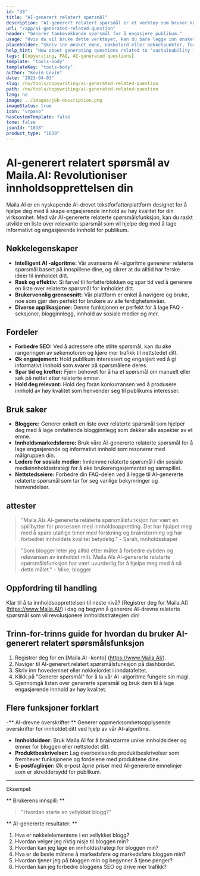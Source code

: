 ```yaml
---
id: "38"
title: "AI-generert relatert spørsmål"
description: "AI-generert relatert spørsmål er et verktøy som bruker kunstig intelligens for automatisk å lage relevante og engasjerende spørsmål basert på et gitt emne eller nøkkelord.  Dette verktøyet er perfekt for å generere FAQ -seksjoner, diskusjonsfora, innhold av sosiale medier og mer, og sikre at du tar opp de viktigste bekymringene til målgruppen din."
url: "/app/ai-generated-related-question"
header: "Generer tankevekkende spørsmål for å engasjere publikum."
usage: "Hvis du vil bruke dette verktøyet, kan du bare legge inn ønsket emne, nøkkelord eller nøkkelpunkter.  Vår AI vil da generere et sett med godt laget, relevante og engasjerende spørsmål basert på dine innspill."
placeholder: "Skriv inn ønsket emne, nøkkelord eller nøkkelpunkter, for eksempel: \ n \ ntopic: Social Media Marketing \ nkeywords: Facebook, Instagram, Twitter, LinkedIn \ n \ n"
help_hint: "How about generating questions related to 'sustainability in fashion'? I would like questions that explore the challenges and opportunities of sustainable fashion practices, as well as the impact of the fashion industry on the environment and society."
tags: [Copywriting, FAQ, AI-generated questions]
template: "tools-body"
templateKey: "tools-body"
author: "Kevin Levin"
date: "2023-04-03"
slug: /no/tools/copywriting/ai-generated-related-question
path: /no/tools/copywriting/ai-generated-related-question
lang: no
image: ../images/job-description.png
imageStatus: true
icon: "vrpano"
hasCustomTemplate: false
tone: false
jsonId: "1038"
product_type: "1038"
---
```


# AI-generert relatert spørsmål av Maila.AI: Revolutioniser innholdsopprettelsen din

Maila.AI er en nyskapende AI-drevet tekstforfatterplattform designet for å hjelpe deg med å skape engasjerende innhold av høy kvalitet for din virksomhet. Med vår AI-genererte relaterte spørsmålsfunksjon, kan du raskt utvikle en liste over relevante spørsmål som vil hjelpe deg med å lage informativt og engasjerende innhold for publikum.

## Nøkkelegenskaper

- **Intelligent AI -algoritme:** Vår avanserte AI -algoritme genererer relaterte spørsmål basert på innspillene dine, og sikrer at du alltid har ferske ideer til innholdet ditt.
- **Rask og effektiv:** Si farvel til forfatterblokken og spar tid ved å generere en liste over relaterte spørsmål for innholdet ditt.
- **Brukervennlig grensesnitt:** Vår plattform er enkel å navigere og bruke, noe som gjør den perfekt for brukere av alle ferdighetsnivåer.
- **Diverse applikasjoner:** Denne funksjonen er perfekt for å lage FAQ -seksjoner, blogginnlegg, innhold av sosiale medier og mer.

## Fordeler

- **Forbedre SEO:** Ved å adressere ofte stilte spørsmål, kan du øke rangeringen av søkemotoren og kjøre mer trafikk til nettstedet ditt.
- **Øk engasjement:** Hold publikum interessert og engasjert ved å gi informativt innhold som svarer på spørsmålene deres.
- **Spar tid og krefter:** Fjern behovet for å ha et spørsmål om manuelt eller søk på nettet etter relaterte emner.
- **Hold deg relevant:** Hold deg foran konkurransen ved å produsere innhold av høy kvalitet som henvender seg til publikums interesser.

## Bruk saker

- **Bloggere:** Generer enkelt en liste over relaterte spørsmål som hjelper deg med å lage omfattende blogginnlegg som dekker alle aspekter av et emne.
- **Innholdsmarkedsførere:** Bruk våre AI-genererte relaterte spørsmål for å lage engasjerende og informativt innhold som resonerer med målgruppen din.
- **Ledere for sosiale medier:** Innlemme relaterte spørsmål i din sosiale medieinnholdsstrategi for å øke brukerengasjementet og samspillet.
- **Nettstedseiere:** Forbedre din FAQ-delen ved å legge til AI-genererte relaterte spørsmål som tar for seg vanlige bekymringer og henvendelser.

## attester

> "Maila.AIs AI-genererte relaterte spørsmålsfunksjon har vært en spillbytter for prosessen med innholdsoppretting. Det har hjulpet meg med å spare utallige timer med forskning og brainstorming og har forbedret innholdets kvalitet betydelig." - Sarah, innholdsskaper

> "Som blogger leter jeg alltid etter måter å forbedre dybden og relevansen av innholdet mitt. Maila.AIs AI-genererte relaterte spørsmålsfunksjon har vært uvurderlig for å hjelpe meg med å nå dette målet." - Mike, blogger

## Oppfordring til handling

Klar til å ta innholdsopprettelsen til neste nivå? [Registrer deg for Maila.AI] (https://www.Maila.AI/) i dag og begynn å generere AI-drevne relaterte spørsmål som vil revolusjonere innholdsstrategien din!

## Trinn-for-trinns guide for hvordan du bruker AI-generert relatert spørsmålsfunksjon

1. Registrer deg for en [Maila.AI -konto] (https://www.Maila.AI/).
2. Naviger til AI-generert relatert spørsmålsfunksjon på dashbordet.
3. Skriv inn hovedemnet eller nøkkelordet i inndatafeltet.
4. Klikk på "Generer spørsmål" for å la vår AI -algoritme fungere sin magi.
5. Gjennomgå listen over genererte spørsmål og bruk dem til å lage engasjerende innhold av høy kvalitet.

## Flere funksjoner forklart

-** AI-drevne overskrifter:** Generer oppmerksomhetsopplysende overskrifter for innholdet ditt ved hjelp av vår AI-algoritme.

- **Innholdsideer:** Bruk Maila.AI for å brainstorme unike innholdsideer og emner for bloggen eller nettstedet ditt.
- **Produktbeskrivelser:** Lag overbevisende produktbeskrivelser som fremhever funksjonene og fordelene med produktene dine.
- **E-postfaglinjer:** Øk e-post åpne priser med AI-genererte emnelinjer som er skreddersydd for publikum.

---

Eksempel:

** Brukerens innspill: **

> "Hvordan starte en vellykket blogg?"

** AI-genererte resultater: **

1.  Hva er nøkkelelementene i en vellykket blogg?
2.  Hvordan velger jeg riktig nisje til bloggen min?
3.  Hvordan kan jeg lage en innholdsstrategi for bloggen min?
4.  Hva er de beste måtene å markedsføre og markedsføre bloggen min?
5.  Hvordan tjener jeg på bloggen min og begynner å tjene penger?
6.  Hvordan kan jeg forbedre bloggens SEO og drive mer trafikk?
